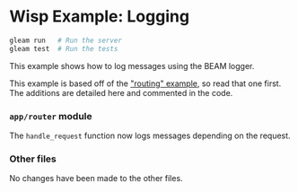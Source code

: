 # Wisp Example: Logging

```sh
gleam run   # Run the server
gleam test  # Run the tests
```

This example shows how to log messages using the BEAM logger.

This example is based off of the ["routing" example][routing], so read that
one first. The additions are detailed here and commented in the code.

[routing]: https://github.com/lpil/wisp/tree/main/examples/01-routing

### `app/router` module

The `handle_request` function now logs messages depending on the request.

### Other files

No changes have been made to the other files.
